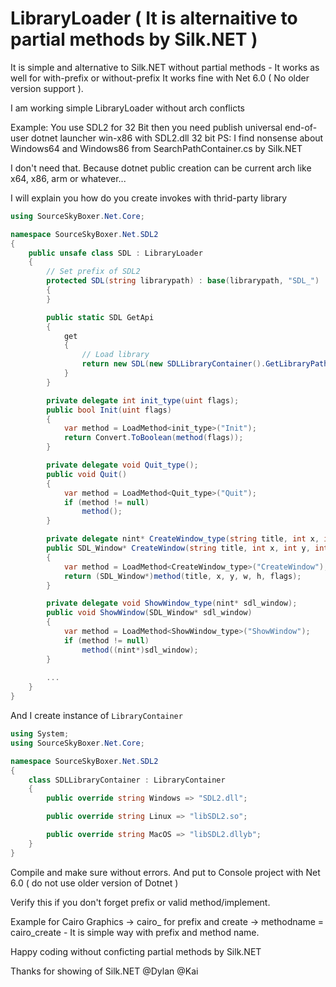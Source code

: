 # LibraryLoader ( It is alternaitive to partial methods by Silk.NET )
It is simple and alternative to Silk.NET without partial methods - It works as well for with-prefix or without-prefix It works fine with Net 6.0 ( No older version support ). 

I am working simple LibraryLoader without arch conflicts

Example:
You use SDL2 for 32 Bit then you need publish universal end-of-user dotnet launcher win-x86 with SDL2.dll 32 bit
PS: I find nonsense about Windows64 and Windows86 from SearchPathContainer.cs by Silk.NET

I don't need that. Because dotnet public creation can be current arch like x64, x86, arm or whatever...

I will explain you how do you create invokes with thrid-party library

```csharp
using SourceSkyBoxer.Net.Core;

namespace SourceSkyBoxer.Net.SDL2
{
    public unsafe class SDL : LibraryLoader
    {
        // Set prefix of SDL2
        protected SDL(string librarypath) : base(librarypath, "SDL_")
        {
        }

        public static SDL GetApi
        {
            get
            {
                // Load library
                return new SDL(new SDLLibraryContainer().GetLibraryPath);
            }
        }

        private delegate int init_type(uint flags);
        public bool Init(uint flags)
        {
            var method = LoadMethod<init_type>("Init");
            return Convert.ToBoolean(method(flags));
        }

        private delegate void Quit_type();
        public void Quit()
        {
            var method = LoadMethod<Quit_type>("Quit");
            if (method != null)
                method();
        }

        private delegate nint* CreateWindow_type(string title, int x, int y, int w, int h, uint flags);
        public SDL_Window* CreateWindow(string title, int x, int y, int w, int h, uint flags)
        {
            var method = LoadMethod<CreateWindow_type>("CreateWindow");
            return (SDL_Window*)method(title, x, y, w, h, flags);
        }

        private delegate void ShowWindow_type(nint* sdl_window);
        public void ShowWindow(SDL_Window* sdl_window)
        {
            var method = LoadMethod<ShowWindow_type>("ShowWindow");
            if (method != null)
                method((nint*)sdl_window);
        }
        
        ...
    }
}
```
And I create instance of `LibraryContainer`
```csharp
using System;
using SourceSkyBoxer.Net.Core;

namespace SourceSkyBoxer.Net.SDL2
{
    class SDLLibraryContainer : LibraryContainer
    {
        public override string Windows => "SDL2.dll";

        public override string Linux => "libSDL2.so";

        public override string MacOS => "libSDL2.dllyb";
    }
}
```
Compile and make sure without errors. And put to Console project with Net 6.0 ( do not use older version of Dotnet )

Verify this if you don't forget prefix or valid method/implement.

Example for Cairo Graphics -> cairo_ for prefix and create -> methodname = cairo_create - It is simple way with prefix and method name.

Happy coding without conficting partial methods by Silk.NET

Thanks for showing of Silk.NET
@Dylan
@Kai
